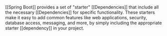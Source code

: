 [[Spring Boot]] provides a set of "starter" [[Dependencies]] that include all the necessary [[Dependencies]] for specific functionality. These starters make it easy to add common features like web applications, security, database access, messaging, and more, by simply including the appropriate starter [[dependency]] in your project.